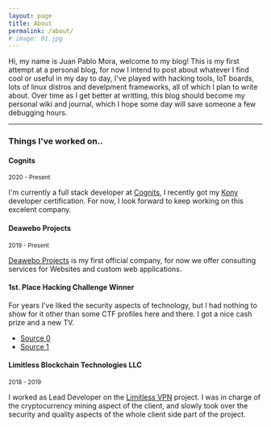 ```yaml
---
layout: page
title: About
permalink: /about/
# image: 01.jpg
---
```


Hi, my name is Juan Pablo Mora, welcome to my blog! This is my first attempt at a personal blog, for now I intend to post about whatever I find cool or useful in my day to day, I've played with hacking tools, IoT boards, lots of linux distros and develpment frameworks, all of which I plan to write about. Over time as I get better at writting, this blog should become my personal wiki and journal, which I hope some day will save someone a few debugging hours.

***

### Things I've worked on..

#### Cognits
<small>2020 - Present</small>

I'm currently a full stack developer at [Cognits](https://www.cognits.co), I recently got my [Kony](https://www.kony.com) developer certification. For now, I look forward to keep working on this excelent company.

#### Deawebo Projects
<small>2019 - Present</small>

[Deawebo Projects](https://deaweboprojects.com) is my first official company, for now we offer consulting services for Websites and custom web applications.

#### 1st. Place Hacking Challenge Winner

For years I've liked the security aspects of technology, but I had nothing to show for it other than some CTF profiles here and there. I got a nice cash prize and a new TV. 

* [Source 0](https://revistaitnow.com/conozca-al-ganador-del-hacking-challenge-guatemala-2018/)
* [Source 1](https://www.hackingchallenge.net/index.php/noticias/156-hacking-challenge-2018-guatemala-todo-un-exito)

#### Limitless Blockchain Technologies LLC
<small>2018 - 2019</small>

I worked as Lead Developer on the [Limitless VPN](https://limitlessvpn.com) project. I was in charge of the cryptocurrency mining aspect of the client, and slowly took over the security and quality aspects of the whole client side part of the project. 